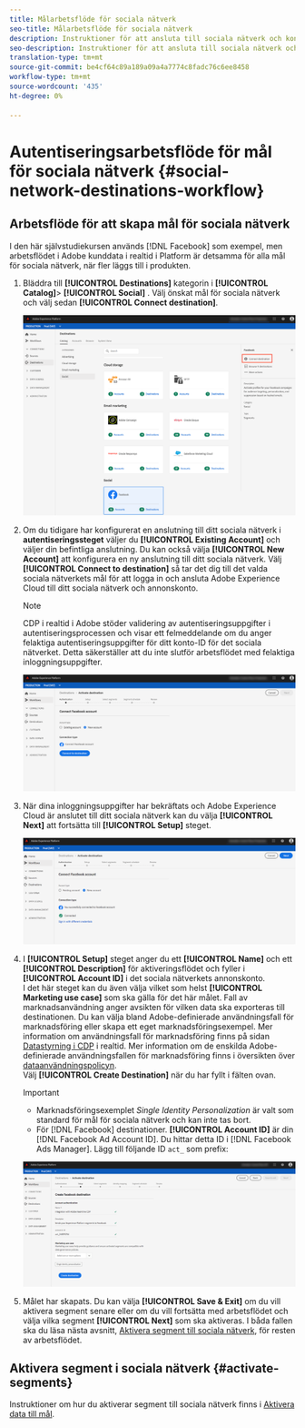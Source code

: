 ```yaml
---
title: Målarbetsflöde för sociala nätverk
seo-title: Målarbetsflöde för sociala nätverk
description: Instruktioner för att ansluta till sociala nätverk och konton
seo-description: Instruktioner för att ansluta till sociala nätverk och konton
translation-type: tm+mt
source-git-commit: be4cf64c89a189a09a4a7774c8fadc76c6ee8458
workflow-type: tm+mt
source-wordcount: '435'
ht-degree: 0%

---
```



# Autentiseringsarbetsflöde för mål för sociala nätverk {#social-network-destinations-workflow}

## Arbetsflöde för att skapa mål för sociala nätverk

I den här självstudiekursen används [!DNL Facebook] som exempel, men arbetsflödet i Adobe kunddata i realtid i Platform är detsamma för alla mål för sociala nätverk, när fler läggs till i produkten.

1. Bläddra till **[!UICONTROL Destinations]** kategorin i **[!UICONTROL Catalog]**> **[!UICONTROL Social]** . Välj önskat mål för sociala nätverk och välj sedan **[!UICONTROL Connect destination]**.

   ![Anslut till mål för sociala nätverk](/help/rtcdp/destinations/assets/facebook-catalog-view.png)

2. Om du tidigare har konfigurerat en anslutning till ditt sociala nätverk i **autentiseringssteget** väljer du **[!UICONTROL Existing Account]** och väljer din befintliga anslutning. Du kan också välja **[!UICONTROL New Account]** att konfigurera en ny anslutning till ditt sociala nätverk. Välj **[!UICONTROL Connect to destination]** så tar det dig till det valda sociala nätverkets mål för att logga in och ansluta Adobe Experience Cloud till ditt sociala nätverk och annonskonto.

   >[!NOTE]
   >
   >CDP i realtid i Adobe stöder validering av autentiseringsuppgifter i autentiseringsprocessen och visar ett felmeddelande om du anger felaktiga autentiseringsuppgifter för ditt konto-ID för det sociala nätverket. Detta säkerställer att du inte slutför arbetsflödet med felaktiga inloggningsuppgifter.

   ![Anslut till mål för sociala nätverk - autentiseringssteg](/help/rtcdp/destinations/assets/facebook-pre-connect-view.png)

3. När dina inloggningsuppgifter har bekräftats och Adobe Experience Cloud är anslutet till ditt sociala nätverk kan du välja **[!UICONTROL Next]** att fortsätta till **[!UICONTROL Setup]** steget.

   ![Autentiseringsuppgifterna har bekräftats](/help/rtcdp/destinations/assets/facebook-post-connection-view.png)

4. I **[!UICONTROL Setup]** steget anger du ett **[!UICONTROL Name]** och ett **[!UICONTROL Description]** för aktiveringsflödet och fyller i **[!UICONTROL Account ID]** i det sociala nätverkets annonskonto. <br> I det här steget kan du även välja vilket som helst **[!UICONTROL Marketing use case]** som ska gälla för det här målet. Fall av marknadsanvändning anger avsikten för vilken data ska exporteras till destinationen. Du kan välja bland Adobe-definierade användningsfall för marknadsföring eller skapa ett eget marknadsföringsexempel. Mer information om användningsfall för marknadsföring finns på sidan [Datastyrning i CDP](/help/rtcdp/privacy/data-governance-overview.md#destinations) i realtid. Mer information om de enskilda Adobe-definierade användningsfallen för marknadsföring finns i översikten över [dataanvändningspolicyn](/help/data-governance/policies/overview.md#core-actions). <br> Välj **[!UICONTROL Create Destination]** när du har fyllt i fälten ovan.

   >[!IMPORTANT]
   >
   > * Marknadsföringsexemplet *Single Identity Personalization* är valt som standard för mål för sociala nätverk och kan inte tas bort.
   > * För [!DNL Facebook] destinationer. **[!UICONTROL Account ID]** är din [!DNL Facebook Ad Account ID]. Du hittar detta ID i [!DNL Facebook Ads Manager]. Lägg till följande ID `act_` som prefix:


   ![Anslut till mål för sociala nätverk - konfigurationssteg](/help/rtcdp/destinations/assets/social-networks-setup-step.png)

5. Målet har skapats. Du kan välja **[!UICONTROL Save & Exit]** om du vill aktivera segment senare eller om du vill fortsätta med arbetsflödet och välja vilka segment **[!UICONTROL Next]** som ska aktiveras. I båda fallen ska du läsa nästa avsnitt, [Aktivera segment till sociala nätverk](#activate-segments), för resten av arbetsflödet.

## Aktivera segment i sociala nätverk {#activate-segments}

Instruktioner om hur du aktiverar segment till sociala nätverk finns i [Aktivera data till mål](/help/rtcdp/destinations/activate-destinations.md).